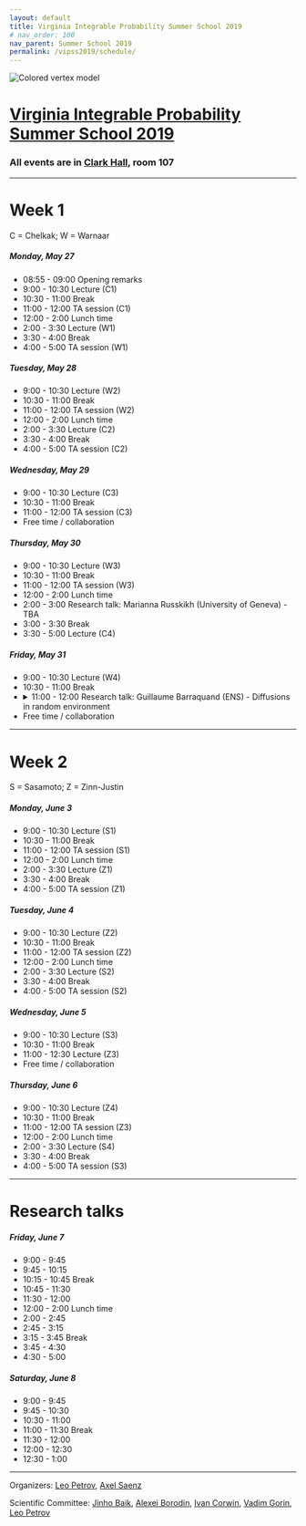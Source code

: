 ```yaml
---
layout: default
title: Virginia Integrable Probability Summer School 2019
# nav_order: 100
nav_parent: Summer School 2019
permalink: /vipss2019/schedule/
---
```


<img class="mb-4" src="{{site.url}}/img/color-vertex.jpg" style="max-width:100%" alt="Colored vertex model">

<h1 class="mb-3"><a href="{{site.url}}/vipss2019/">Virginia Integrable Probability Summer School 2019</a></h1>

### All events are in [Clark Hall](https://goo.gl/maps/KgajNcWymQ8aP9SX8), room 107

---

# Week 1

C = Chelkak; W = Warnaar

##### Monday, May 27

- 08:55 - 09:00 Opening remarks
- 9:00 - 10:30 Lecture (C1)
- 10:30 - 11:00 Break
- 11:00 - 12:00 TA session (C1)
- 12:00 - 2:00 Lunch time
- 2:00 - 3:30 Lecture (W1)
- 3:30 - 4:00 Break
- 4:00 - 5:00 TA session (W1)

##### Tuesday, May 28

- 9:00 - 10:30 Lecture (W2)
- 10:30 - 11:00 Break
- 11:00 - 12:00 TA session (W2)
- 12:00 - 2:00 Lunch time
- 2:00 - 3:30 Lecture (C2)
- 3:30 - 4:00 Break
- 4:00 - 5:00 TA session (C2)

##### Wednesday, May 29

- 9:00 - 10:30 Lecture (C3)
- 10:30 - 11:00 Break
- 11:00 - 12:00 TA session (C3)
- Free time / collaboration

##### Thursday, May 30

- 9:00 - 10:30 Lecture (W3)
- 10:30 - 11:00 Break
- 11:00 - 12:00 TA session (W3)
- 12:00 - 2:00 Lunch time
- 2:00 - 3:00 Research talk: Marianna Russkikh (University of Geneva) - TBA
- 3:00 - 3:30 Break
- 3:30 - 5:00 Lecture (C4) 
<!-- - 6:30 - 9:00 Organized dinner (about $40/person) -->

##### Friday, May 31

<ul>
<li>9:00 - 10:30 Lecture (W4)</li>
<li>10:30 - 11:00 Break</li>
<li><details>
<summary>11:00 - 12:00 Research talk: Guillaume Barraquand (ENS) - Diffusions in random environment</summary>
<div style="padding:10px">
We will consider the effect of adding a space-time white noise drift to a
collection of independent Brownian motions. Using an integrable
discretization of the model, we will see that the extreme value behavior
for these diffusions is governed by the Kardar-Parisi-Zhang universality
class which arises in random growth models and random matrix theory. This
talk is based on joint works with Ivan Corwin and Mark Rychnovsky.
</div>
</details></li>
<li>Free time / collaboration</li>
</ul>

---

# Week 2

S = Sasamoto; Z = Zinn-Justin

##### Monday, June 3

- 9:00 - 10:30 Lecture (S1)
- 10:30 - 11:00 Break
- 11:00 - 12:00 TA session (S1)
- 12:00 - 2:00 Lunch time
- 2:00 - 3:30 Lecture (Z1)
- 3:30 - 4:00 Break
- 4:00 - 5:00 TA session (Z1)

##### Tuesday, June 4

- 9:00 - 10:30 Lecture (Z2)
- 10:30 - 11:00 Break
- 11:00 - 12:00 TA session (Z2)
- 12:00 - 2:00 Lunch time
- 2:00 - 3:30 Lecture (S2)
- 3:30 - 4:00 Break
- 4:00 - 5:00 TA session (S2)

##### Wednesday, June 5

- 9:00 - 10:30 Lecture (S3)
- 10:30 - 11:00 Break
- 11:00 - 12:30 Lecture (Z3)
- Free time / collaboration

##### Thursday, June 6

- 9:00 - 10:30 Lecture (Z4)
- 10:30 - 11:00 Break
- 11:00 - 12:00 TA session (Z3)
- 12:00 - 2:00 Lunch time
- 2:00 - 3:30 Lecture (S4)
- 3:30 - 4:00 Break
- 4:00 - 5:00 TA session (S3)
<!-- - 6:30 - 9:00 Organized dinner (about $40/person) -->

---

<h1 class="mb-3">Research talks</h1>

##### Friday, June 7

- 9:00 - 9:45
- 9:45 - 10:15
- 10:15 - 10:45 Break
- 10:45 - 11:30
- 11:30 - 12:00
- 12:00 - 2:00 Lunch time
- 2:00 - 2:45
- 2:45 - 3:15
- 3:15 - 3:45 Break
- 3:45 - 4:30
- 4:30 - 5:00

##### Saturday, June 8

- 9:00 - 9:45
- 9:45 - 10:30
- 10:30 - 11:00
- 11:00 - 11:30 Break
- 11:30 - 12:00
- 12:00 - 12:30
- 12:30 - 1:00


---

Organizers: <a href="mailto:lenia.petrov@gmail.com"><i class="fa fa-envelope" aria-hidden="true"></i> Leo Petrov</a>,
<a href="mailto:ais6a@virginia.edu"><i class="fa fa-envelope" aria-hidden="true"></i> Axel Saenz</a>

Scientific Committee: <a href="http://www.math.lsa.umich.edu/~baik/Welcome.html">Jinho Baik</a>, <a href="http://math.mit.edu/directory/profile.php?pid=1222/">Alexei Borodin</a>, <a href="http://www.math.columbia.edu/~corwin/">Ivan Corwin</a>, <a href="https://www.mccme.ru/~vadicgor/">Vadim Gorin</a>, <a href="https://lpetrov.cc">Leo Petrov</a>


